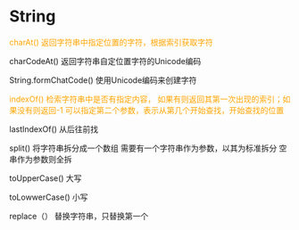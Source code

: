 # String

 

<font color='orange'>charAt() 返回字符串中指定位置的字符，根据索引获取字符</font>

 

charCodeAt() 返回字符串自定位置字符的Unicode编码

 

String.formChatCode() 使用Unicode编码来创建字符

 

<font color='orange'>indexOf() 检索字符串中是否有指定内容， 如果有则返回其第一次出现的索引；如果没有则返回-1 可以指定第二个参数，表示从第几个开始查找，开始查找的位置</font>

lastIndexOf() 从后往前找

split() 将字符串拆分成一个数组 需要有一个字符串作为参数，以其为标准拆分 空串作为参数则全拆

toUpperCase() 大写

toLowwerCase() 小写

replace（） 替换字符串，只替换第一个